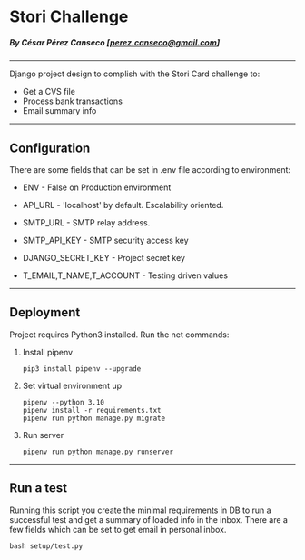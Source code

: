 # Stori Challenge
##### By César Pérez Canseco [perez.canseco@gmail.com]
___
Django project design to complish with the Stori Card challenge to:
- Get a CVS file
- Process bank transactions
- Email summary info

___
## Configuration
There are some fields that can be set in .env file
according to environment:
- ENV - False on Production environment
- API_URL - 'localhost' by default. Escalability oriented.
- SMTP_URL - SMTP relay address.
- SMTP_API_KEY - SMTP security access key
- DJANGO_SECRET_KEY - Project secret key

- T_EMAIL,T_NAME,T_ACCOUNT - Testing driven values

___
## Deployment
Project requires Python3 installed. Run the net commands:

1. Install pipenv
    ```
    pip3 install pipenv --upgrade
    ```
2. Set virtual environment up 
    ```
    pipenv --python 3.10
    pipenv install -r requirements.txt
    pipenv run python manage.py migrate
    ```
3. Run server
    ```
    pipenv run python manage.py runserver
    ```

___
## Run a test
Running this script you create the minimal requirements in DB to run
a successful test and get a summary of loaded info in the inbox. There
are a few fields which can be set to get email in personal inbox.
```
bash setup/test.py
````
